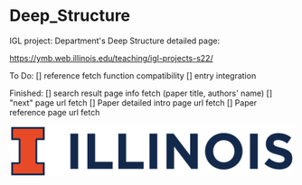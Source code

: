# Deep_Structure
IGL project: Department's Deep Structure
detailed page:

https://ymb.web.illinois.edu/teaching/igl-projects-s22/

To Do:
[] reference fetch function compatibility
[] entry integration

Finished:
[] search result page info fetch (paper title, authors' name)
[] "next" page url fetch 
[] Paper detailed intro page url fetch 
[] Paper reference page url fetch

![image](https://github.com/CoulsonZhang/Deep_Structure/blob/main/Image/UIUC_logo.png)
